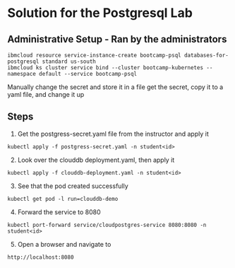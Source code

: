 # Solution for the Postgresql Lab

## Administrative Setup - Ran by the administrators
```
ibmcloud resource service-instance-create bootcamp-psql databases-for-postgresql standard us-south
ibmcloud ks cluster service bind --cluster bootcamp-kubernetes --namespace default --service bootcamp-psql
```
Manually change the secret and store it in a file
get the secret, copy it to a yaml file, and change it up

## Steps

1. Get the postgress-secret.yaml file from the instructor and apply it
```
kubectl apply -f postgress-secret.yaml -n student<id>
```
2. Look over the clouddb deployment.yaml, then apply it
```
kubectl apply -f clouddb-deployment.yaml -n student<id>
```
3. See that the pod created successfully
```
kubectl get pod -l run=clouddb-demo
```
4. Forward the service to 8080
```
kubectl port-forward service/cloudpostgres-service 8080:8080 -n student<id>
```
5. Open a browser and navigate to 
```
http://localhost:8080
```